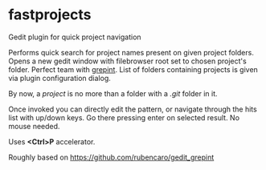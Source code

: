fastprojects
=============

Gedit plugin for quick project navigation

Performs quick search for project names present on given project folders.
Opens a new gedit window with filebrowser root set to chosen project's folder.
Perfect team with [grepint](https://github.com/rubencaro/gedit_grepint).
List of folders containing projects is given via plugin configuration dialog.

By now, a _project_ is no more than a folder with a _.git_ folder in it.

Once invoked you can directly edit the pattern,
or navigate through the hits list with up/down keys.
Go there pressing enter on selected result.
No mouse needed.

Uses __\<Ctrl\><Alt>P__ accelerator.

Roughly based on https://github.com/rubencaro/gedit_grepint
